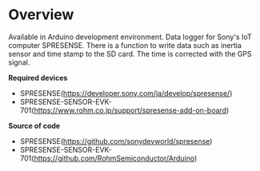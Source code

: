 # Overview

Available in Arduino development environment.
Data logger for Sony's IoT computer SPRESENSE.
There is a function to write data such as inertia sensor and time stamp to the SD card.
The time is corrected with the GPS signal.
 
**Required devices**
* SPRESENSE(https://developer.sony.com/ja/develop/spresense/)
* SPRESENSE-SENSOR-EVK-701(https://www.rohm.co.jp/support/spresense-add-on-board)

**Source of code**
* SPRESENSE(https://github.com/sonydevworld/spresense)
* SPRESENSE-SENSOR-EVK-701(https://github.com/RohmSemiconductor/Arduino)
